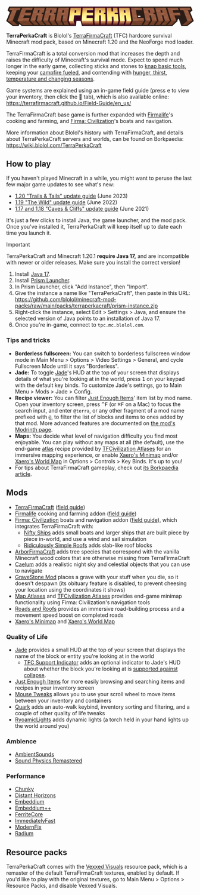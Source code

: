 ![TerraPerkaCraft logo](images/title.png)

**TerraPerkaCraft** is Blolol's [TerraFirmaCraft](https://modrinth.com/mod/terrafirmacraft) (TFC) hardcore survival Minecraft mod pack, based on Minecraft 1.20 and the NeoForge mod loader.

TerraFirmaCraft is a total conversion mod that increases the depth and raises the difficulty of Minecraft's survival mode. Expect to spend much longer in the early game, collecting sticks and stones to [knap basic tools](https://terrafirmacraft.github.io/Field-Guide/en_us/getting_started/introduction.html), keeping your [campfire fueled](https://terrafirmacraft.github.io/Field-Guide/en_us/getting_started/firepit.html), and contending with [hunger, thirst](https://terrafirmacraft.github.io/Field-Guide/en_us/getting_started/food_and_water.html), [temperature and changing seasons](https://terrafirmacraft.github.io/Field-Guide/en_us/the_world/climate.html).

Game systems are explained using an in-game field guide (press <kbd>e</kbd> to view your inventory, then click the 📘 tab), which is also available online: https://terrafirmacraft.github.io/Field-Guide/en_us/

The TerraFirmaCraft base game is further expanded with [Firmalife](https://terrafirmacraft.github.io/Field-Guide/en_us/firmalife/)'s cooking and farming, and [Firma: Civilization](https://terrafirmacraft.github.io/Field-Guide/en_us/firmaciv/)'s boats and navigation.

More information about Blolol's history with TerraFirmaCraft, and details about TerraPerkaCraft servers and worlds, can be found on Borkpaedia: https://wiki.blolol.com/TerraPerkaCraft

## How to play

If you haven't played Minecraft in a while, you might want to peruse the last few major game updates to see what's new:

* [1.20 "Trails & Tails" update guide](https://minecraft.wiki/w/Java_Edition_guides/Trails_%26_Tales) (June 2023)
* [1.19 "The Wild" update guide](https://minecraft.wiki/w/Java_Edition_guides/The_Wild_Update) (June 2022)
* [1.17 and 1.18 "Caves & Cliffs" update guide](https://minecraft.wiki/w/Java_Edition_guides/Caves_%26_Cliffs:_Part_I) (June 2021)

It's just a few clicks to install Java, the game launcher, and the mod pack. Once you've installed it, TerraPerkaCraft will keep itself up to date each time you launch it.

> [!IMPORTANT]
> TerraPerkaCraft and Minecraft 1.20.1 **require Java 17,** and are incompatible with newer or older releases. Make sure you install the correct version!

1. Install [Java 17](https://prismlauncher.org/wiki/getting-started/installing-java/).
2. Install [Prism Launcher](https://prismlauncher.org).
3. In Prism Launcher, click "Add Instance", then "Import".
4. Give the instance a name like "TerraPerkaCraft", then paste in this URL: https://github.com/blolol/minecraft-mod-packs/raw/main/packs/terraperkacraft/prism-instance.zip
5. Right-click the instance, select Edit > Settings > Java, and ensure the selected version of Java points to an installation of Java 17.
6. Once you're in-game, connect to `tpc.mc.blolol.com`.

### Tips and tricks

* **Borderless fullscreen:** You can switch to borderless fullscreen window mode in Main Menu > Options > Video Settings > General, and cycle Fullscreen Mode until it says "Borderless".
* **Jade:** To toggle [Jade](https://modrinth.com/mod/jade)'s HUD at the top of your screen that displays details of what you're looking at in the world, press <kbd>1</kbd> on your keypad with the default key binds. To customize Jade's settings, go to Main Menu > Mods > Jade > Config.
* **Recipe viewer:** You can filter [Just Enough Items](https://modrinth.com/mod/jei)' item list by mod name. Open your inventory screen, press <kbd>^F</kbd> (or <kbd>⌘F</kbd> on a Mac) to focus the search input, and enter `@terra`, or any other fragment of a mod name prefixed with `@`, to filter the list of blocks and items to ones added by that mod. More advanced features are documented on [the mod's Modrinth page](https://modrinth.com/mod/jei).
* **Maps:** You decide what level of navigation difficulty you find most enjoyable. You can play without any maps at all (the default), use the end-game [atlas](https://www.curseforge.com/minecraft/mc-mods/map-atlases-forge) recipe provided by [TFCivilization Atlases](https://modrinth.com/mod/tfcivilization-atlases) for an immersive mapping experience, or enable [Xaero's Minimap](https://modrinth.com/mod/xaeros-minimap) and/or [Xaero's World Map](https://modrinth.com/mod/xaeros-world-map) in Options > Controls > Key Binds. It's up to you!
* For tips about TerraFirmaCraft gameplay, check out [its Borkpaedia article](https://wiki.blolol.com/TerraPerkaCraft).

## Mods

* [TerraFirmaCraft](https://modrinth.com/mod/terrafirmacraft) ([field guide](https://terrafirmacraft.github.io/Field-Guide/en_us/))
* [Firmalife](https://modrinth.com/mod/firmalife) cooking and farming addon ([field guide](https://terrafirmacraft.github.io/Field-Guide/en_us/firmalife/))
* [Firma: Civilization](https://modrinth.com/mod/firmaciv) boats and navigation addon ([field guide](https://terrafirmacraft.github.io/Field-Guide/en_us/firmaciv/)), which integrates TerraFirmaCraft with:
  * [Nifty Ships](https://modrinth.com/mod/alekiships) adds small boats and larger ships that are built piece by piece in-world, and use a wind and sail simulation
  * [Ridiculously Simple Roofs](https://modrinth.com/mod/alekiroofs) adds slab-like roof blocks
* [ArborFirmaCraft](https://modrinth.com/mod/arborfirmacraft-(afc)) adds tree species that correspond with the vanilla Minecraft wood colors that are otherwise missing from TerraFirmaCraft
* [Caelum](https://modrinth.com/mod/caelum) adds a realistic night sky and celestial objects that you can use to navigate
* [GraveStone Mod](https://modrinth.com/mod/gravestone-mod) places a grave with your stuff when you die, so it doesn't despawn (its obituary feature is disabled, to prevent cheesing your location using the coordinates it shows)
* [Map Atlases](https://www.curseforge.com/minecraft/mc-mods/map-atlases-forge) and [TFCivilization Atlases](https://modrinth.com/mod/tfcivilization-atlases) provides end-game minimap functionality using Firma: Civilization's navigation tools
* [Roads and Roofs](https://modrinth.com/mod/roads-and-roofs-tfc) provides an immersive road-building process and a movement speed boost on completed roads
* [Xaero's Minimap](https://modrinth.com/mod/xaeros-minimap) and [Xaero's World Map](https://modrinth.com/mod/xaeros-world-map)

### Quality of Life

* [Jade](https://modrinth.com/mod/jade) provides a small HUD at the top of your screen that displays the name of the block or entity you're looking at in the world
  * [TFC Support Indicator](https://modrinth.com/mod/tfc-support-indicator) adds an optional indicator to Jade's HUD about whether the block you're looking at is [supported against collapse](https://terrafirmacraft.github.io/Field-Guide/en_us/mechanics/support_beams.html).
* [Just Enough Items](https://modrinth.com/mod/jei) for more easily browsing and searching items and recipes in your inventory screen
* [Mouse Tweaks](https://modrinth.com/mod/mouse-tweaks) allows you to use your scroll wheel to move items between your inventory and containers
* [Quark](https://modrinth.com/mod/quark) adds an auto-walk keybind, inventory sorting and filtering, and a couple of other quality of life tweaks
* [RyoamicLights](https://modrinth.com/mod/ryoamiclights) adds dynamic lights (a torch held in your hand lights up the world around you)

### Ambience

* [AmbientSounds](https://modrinth.com/mod/ambientsounds)
* [Sound Physics Remastered](https://modrinth.com/mod/sound-physics-remastered)

### Performance

* [Chunky](https://modrinth.com/plugin/chunky)
* [Distant Horizons](https://modrinth.com/mod/sound-physics-remastered)
* [Embeddium](https://modrinth.com/mod/embeddium)
* [Embeddium++](https://modrinth.com/mod/embeddiumplus)
* [FerriteCore](https://modrinth.com/mod/ferrite-core)
* [ImmediatelyFast](https://modrinth.com/mod/immediatelyfast)
* [ModernFix](https://modrinth.com/mod/modernfix)
* [Radium](https://modrinth.com/mod/radium)

## Resource packs

TerraPerkaCraft comes with the [Vexxed Visuals](https://www.curseforge.com/minecraft/texture-packs/terrafirmacraft-vexxed-visuals) resource pack, which is a remaster of the default TerraFirmaCraft textures, enabled by default. If you'd like to play with the original textures, go to Main Menu > Options > Resource Packs, and disable Vexxed Visuals.
